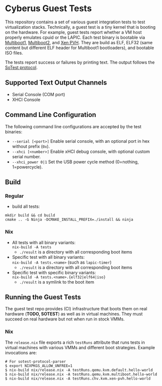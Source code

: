 # Cyberus Guest Tests

This repository contains a set of various guest integration tests to test
virtualization stacks. Technically, a guest test is a tiny kernel that is
booting on the hardware. For example, guest tests report whether a VM host
properly emulates cpuid or the LAPIC. Each test binary is bootable via
[Multiboot1](https://www.gnu.org/software/grub/manual/multiboot/multiboot.html),
[Multiboot2](https://www.gnu.org/software/grub/manual/multiboot2/multiboot.html),
and [Xen PVH](https://xenbits.xen.org/docs/unstable/misc/pvh.html). They are build as ELF, ELF32 (same content but different ELF
header for Multiboot1 bootloaders), and bootable ISO files.

The tests report success or failures by printing text. The output follows the
[SoTest protocol](https://docs.sotest.io/user/protocol/).

## Supported Text Output Channels
- Serial Console (COM port)
- XHCI Console

## Command Line Configuration
The following command line configurations are accepted by the test binaries:
- `--serial [<port>]` Enable serial console, with an optional port <port> in hex without prefix (`0x`).
- `--xhci [<number>]` Enable xHCI debug console, with optional custom serial number.
- `--xhci_power 0|1` Set the USB power cycle method (0=nothing, 1=powercycle).

## Build
### Regular
- build all tests:
```shell
mkdir build && cd build
cmake .. -G Ninja -DCMAKE_INSTALL_PREFIX=./install && ninja
```

### Nix
- All tests with all binary variants: \
  `nix-build -A tests`
  - `./result` is a directory with all corresponding boot items
- Specific test with all binary variants: \
  `nix-build -A tests.<name>` (such as `lapic-timer`)
  - `./result` is a directory with all corresponding boot items
- Specific test with specific binary variants: \
  `nix-build -A tests.<name>.{elf32|elf64|iso}`
  - `./result` is a symlink to the boot item

## Running the Guest Tests
The guest test repo provides (CI) infrastructure that boots them on real
hardware (**TODO, SOTEST**) as well as in virtual machines. They must succeed
on real hardware but not when run in stock VMMs.

### Nix
The `release.nix` file exports a rich `testRuns` attribute that runs tests
in virtual machines with various VMMs and different boot strategies. Example
invocations are:

```
# For sotest-protocol-parser
$ export NIXPKGS_ALLOW_UNFREE=1
$ nix-build nix/release.nix -A testRuns.qemu.kvm.default.hello-world
$ nix-build nix/release.nix -A testRuns.qemu.kvm.multiboot.hello-world
$ nix-build nix/release.nix -A testRuns.chv.kvm.xen-pvh.hello-world
```
